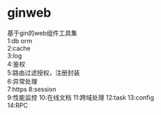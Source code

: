 # ginweb
基于gin的web组件工具集  
1:db orm        
2:cache     
3:log   
4:鉴权    
5:路由过滤授权，注册封装   
6:异常处理  
7:https 
8:session   
9:性能监控
10:在线文档
11:跨域处理
12:task
13:config   
14:RPC
